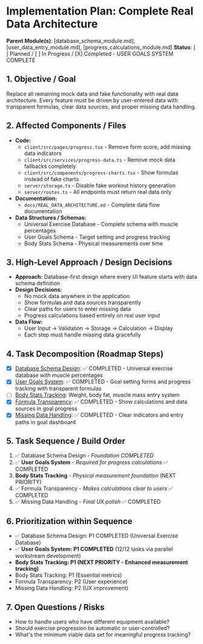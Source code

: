 # Implementation Plan: Complete Real Data Architecture

**Parent Module(s)**: [database_schema_module.md], [user_data_entry_module.md], [progress_calculations_module.md]
**Status**: [ ] Planned / [ ] In Progress / [X] Completed - USER GOALS SYSTEM COMPLETE

## 1. Objective / Goal
Replace all remaining mock data and fake functionality with real data architecture. Every feature must be driven by user-entered data with transparent formulas, clear data sources, and proper missing data handling.

## 2. Affected Components / Files
*   **Code:**
    *   `client/src/pages/progress.tsx` - Remove form score, add missing data indicators
    *   `client/src/services/progress-data.ts` - Remove mock data fallbacks completely
    *   `client/src/components/progress-charts.tsx` - Show formulas instead of fake charts
    *   `server/storage.ts` - Disable fake workout history generation
    *   `server/routes.ts` - All endpoints must return real data only
*   **Documentation:**
    *   `docs/REAL_DATA_ARCHITECTURE.md` - Complete data flow documentation
*   **Data Structures / Schemas:**
    *   Universal Exercise Database - Complete schema with muscle percentages
    *   User Goals Schema - Target setting and progress tracking
    *   Body Stats Schema - Physical measurements over time

## 3. High-Level Approach / Design Decisions
*   **Approach:** Database-first design where every UI feature starts with data schema definition
*   **Design Decisions:**
    *   No mock data anywhere in the application
    *   Show formulas and data sources transparently
    *   Clear paths for users to enter missing data
    *   Progress calculations based entirely on real user input
*   **Data Flow:**
    *   User Input → Validation → Storage → Calculation → Display
    *   Each step must handle missing data gracefully

## 4. Task Decomposition (Roadmap Steps)
*   [X] [Database Schema Design](task_universal_exercise_schema.md): ✅ COMPLETED - Universal exercise database with muscle percentages
*   [X] [User Goals System](task_user_goals_implementation.md): ✅ COMPLETED - Goal setting forms and progress tracking with transparent formulas
*   [ ] [Body Stats Tracking](task_body_stats_entry.md): Weight, body fat, muscle mass entry system
*   [X] [Formula Transparency](task_formula_display.md): ✅ COMPLETED - Show calculations and data sources in goal progress
*   [X] [Missing Data Handling](task_missing_data_flow.md): ✅ COMPLETED - Clear indicators and entry paths in goal dashboard

## 5. Task Sequence / Build Order
1.  ✅ Database Schema Design - *Foundation COMPLETED*
2.  ✅ **User Goals System** - *Required for progress calculations* ✅ COMPLETED
3.  **Body Stats Tracking** - *Physical measurement foundation* (NEXT PRIORITY)
4.  ✅ Formula Transparency - *Makes calculations clear to users* ✅ COMPLETED
5.  ✅ Missing Data Handling - *Final UX polish* ✅ COMPLETED

## 6. Prioritization within Sequence
*   ✅ Database Schema Design: P1 COMPLETED (Universal Exercise Database)
*   ✅ **User Goals System: P1 COMPLETED** (12/12 tasks via parallel workstream development)
*   **Body Stats Tracking: P1 (NEXT PRIORITY - Enhanced measurement tracking)**
*   Body Stats Tracking: P1 (Essential metrics)
*   Formula Transparency: P2 (User experience)
*   Missing Data Handling: P2 (UX improvement)

## 7. Open Questions / Risks
*   How to handle users who have different equipment available?
*   Should exercise progression be automatic or user-controlled?
*   What's the minimum viable data set for meaningful progress tracking?